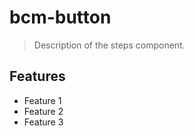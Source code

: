 # bcm-button

> Description of the steps component.

## Features

* Feature 1
* Feature 2
* Feature 3
